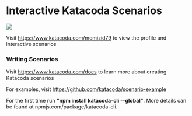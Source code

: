 # Interactive Katacoda Scenarios

[![](http://shields.katacoda.com/katacoda/momizid79/count.svg)](https://www.katacoda.com/momizid79 "Get your profile on Katacoda.com")

Visit https://www.katacoda.com/momizid79 to view the profile and interactive scenarios

### Writing Scenarios
Visit https://www.katacoda.com/docs to learn more about creating Katacoda scenarios

For examples, visit https://github.com/katacoda/scenario-example

For the first time run **"npm install katacoda-cli --global"**. More details can be found at npmjs.com/package/katacoda-cli.
